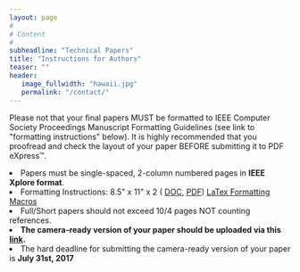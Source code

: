 ```yaml
---
layout: page
#
# Content
#
subheadline: "Technical Papers"
title: "Instructions for Authors"
teaser: ""
header:
   image_fullwidth: "hawaii.jpg"
   permalink: "/contact/"
---
```


Please not that your final papers MUST be formatted to IEEE Computer Society
Proceedings Manuscript Formatting Guidelines (see link to "formatting
instructions" below).  It is highly recommended that you proofread and check
the layout of your paper BEFORE submitting it to PDF eXpress™.

<li>Papers must be single-spaced, 2-column numbered pages in <b>IEEE Xplore format</b>.</li>

<li>Formatting Instructions: 8.5" x 11" x 2 (
 <a href="ftp://pubftp.computer.org/Press/Outgoing/proceedings/instruct8.5x11x2.doc">DOC</a>,
 <a href="ftp://pubftp.computer.org/Press/Outgoing/proceedings/instruct8.5x11x2.pdf">PDF</a>)
 <a href="ftp://pubftp.computer.org/Press/Outgoing/proceedings/IEEE_CS_Latex8.5x11x2.zip">LaTex Formatting Macros</a></li>

<li>Full/Short papers should not exceed 10/4 pages NOT counting references.</li>

<li><b>The camera-ready version of your paper should be uploaded via this <a href="http://conferences.computer.org/cluster/ak/authorkit.html">link</a>.</b></li>

<li>The hard deadline for submitting the camera-ready version of your paper is <b>July 31st, 2017</b></li>





